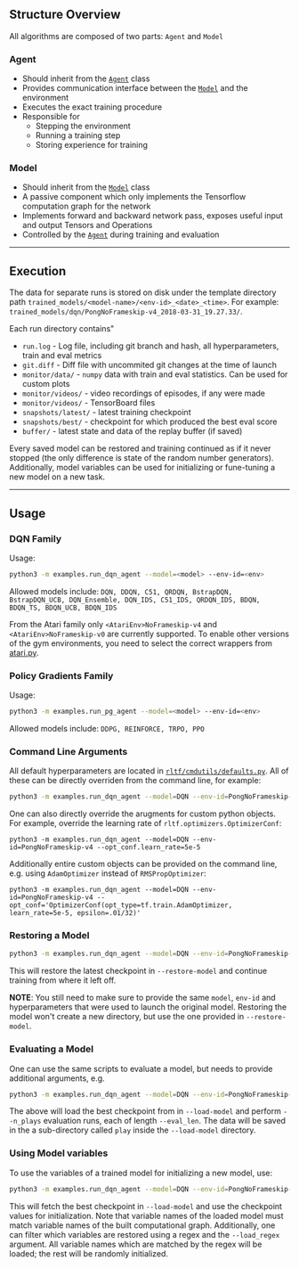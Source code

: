 ## Structure Overview

All algorithms are composed of two parts: `Agent` and `Model`

### Agent
- Should inherit from the [`Agent`](rltf/agents/agent.py) class
- Provides communication interface between the [`Model`](rltf/models/model.py) and the environment
- Executes the exact training procedure
- Responsible for
  - Stepping the environment
  - Running a training step
  - Storing experience for training

### Model
- Should inherit from the [`Model`](rltf/models/model.py) class
- A passive component which only implements the Tensorflow computation graph for the network
- Implements forward and backward network pass, exposes useful input and output Tensors and Operations
- Controlled by the [`Agent`](rltf/agents/agent.py) during training and evaluation

-------------------------------------------------------------------------------

## Execution

The data for separate runs is stored on disk under the template directory path
`trained_models/<model-name>/<env-id>_<date>_<time>`. For example:
`trained_models/dqn/PongNoFrameskip-v4_2018-03-31_19.27.33/`.

Each run directory contains"
- `run.log` - Log file, including git branch and hash, all hyperparameters, train and eval metrics
- `git.diff` - Diff file with uncommited git changes at the time of launch
- `monitor/data/` - `numpy` data with train and eval statistics. Can be used for custom plots
- `monitor/videos/` - video recordings of episodes, if any were made
- `monitor/videos/` - TensorBoard files
- `snapshots/latest/` - latest training checkpoint
- `snapshots/best/` - checkpoint for which produced the best eval score
- `buffer/` - latest state and data of the replay buffer (if saved)

Every saved model can be restored and training continued as if it never stopped
(the only difference is state of the random number generators). Additionally, model
variables can be used for initializing or fune-tuning a new model on a new task.

-------------------------------------------------------------------------------

## Usage

### DQN Family

Usage:
```bash
python3 -m examples.run_dqn_agent --model=<model> --env-id=<env>
```
Allowed models include: `DQN, DDQN, C51, QRDQN, BstrapDQN, BstrapDQN_UCB,
DQN_Ensemble, DQN_IDS, C51_IDS, QRDQN_IDS, BDQN, BDQN_TS, BDQN_UCB, BDQN_IDS`

From the Atari family only `<AtariEnv>NoFrameskip-v4` and `<AtariEnv>NoFrameskip-v0`
are currently supported. To enable other versions of the gym environments, you need
to select the correct wrappers from [atari.py](rltf/envs/atari.py).

### Policy Gradients Family

Usage:
```bash
python3 -m examples.run_pg_agent --model=<model> --env-id=<env>
```
Allowed models include: `DDPG, REINFORCE, TRPO, PPO`

### Command Line Arguments
All default hyperparameters are located in [`rltf/cmdutils/defaults.py`](rltf/cmdutils/defaults.py).
All of these can be directly overriden from the command line, for example:

```bash
python3 -m examples.run_dqn_agent --model=DQN --env-id=PongNoFrameskip-v4 --log_period=10000
```

One can also directly override the arugments for custom python objects.
For example, override the learning rate of `rltf.optimizers.OptimizerConf`:

```
python3 -m examples.run_dqn_agent --model=DQN --env-id=PongNoFrameskip-v4 --opt_conf.learn_rate=5e-5
```

Additionally entire custom objects can be provided on the command line,
e.g. using `AdamOptimizer` instead of `RMSPropOptimizer`:

```
python3 -m examples.run_dqn_agent --model=DQN --env-id=PongNoFrameskip-v4 --opt_conf='OptimizerConf(opt_type=tf.train.AdamOptimizer, learn_rate=5e-5, epsilon=.01/32)'
```

### Restoring a Model

```bash
python3 -m examples.run_dqn_agent --model=DQN --env-id=PongNoFrameskip-v4 --restore-model=trained_models/dqn/PongNoFrameskip-v4_2018-12-28_12.44.17
```
This will restore the latest checkpoint in `--restore-model` and
continue training from where it left off.

**NOTE**: You still need to make sure to provide the same `model`, `env-id`
and hyperparameters that were used to launch the original model. Restoring
the model won't create a new directory, but use the one provided in `--restore-model`.


### Evaluating a Model

One can use the same scripts to evaluate a model, but needs to provide additional arguments, e.g.
```bash
python3 -m examples.run_dqn_agent --model=DQN --env-id=PongNoFrameskip-v4 --load-model=trained_models/dqn/PongNoFrameskip-v4_2018-12-28_12.44.17 --n_plays=10 --eval_len=100000
```
The above will load the best checkpoint from in `--load-model` and
perform `--n_plays` evaluation runs, each of length `--eval_len`. The data
will be saved in the a sub-directory called `play` inside the `--load-model` directory.


### Using Model variables

To use the variables of a trained model for initializing a new model, use:
```bash
python3 -m examples.run_dqn_agent --model=DQN --env-id=PongNoFrameskip-v4 --load-model=trained_models/dqn/PongNoFrameskip-v4_2018-12-28_12.44.17
```

This will fetch the best checkpoint in `--load-model` and use the checkpoint
values for initialization. Note that variable names of the loaded model must match
variable names of the built computational graph. Additionally, one can filter which
variables are restored using a regex and the `--load_regex` argument. All variable
names which are matched by the regex will be loaded; the rest will be randomly initialized.
